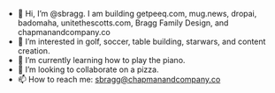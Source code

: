 - 👋 Hi, I’m @sbragg. I am building getpeeq.com, mug.news, dropai, badomaha, unitethescotts.com, Bragg Family Design, and chapmanandcompany.co
- 👀 I’m interested in golf, soccer, table building, starwars, and content creation.
- 🌱 I’m currently learning how to play the piano.
- 💞️ I’m looking to collaborate on a pizza.
- 📫 How to reach me: sbragg@chapmanandcompany.co

<!---
sbragg/sbragg is a ✨ special ✨ repository because its `README.md` (this file) appears on your GitHub profile.
You can click the Preview link to take a look at your changes.
--->

